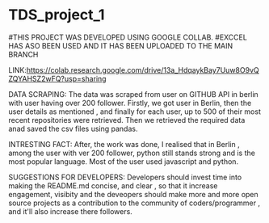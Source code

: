# TDS_project_1

#THIS PROJECT WAS DEVELOPED USING GOOGLE COLLAB.
#EXCCEL HAS ASO BEEN USED AND IT HAS BEEN UPLOADED TO THE MAIN BRANCH

LINK:https://colab.research.google.com/drive/13a_HdqaykBay7Uuw8O9vQZQYAHSZ2wFQ?usp=sharing

DATA SCRAPING: The data was scraped from user on GITHUB API in berlin with user having over 200 follower. Firstly, we got user in Berlin, then the user details as mentioned , and finally for each user, up to 500 of their most recent repositories were retrieved. Then we retrieved the required data anad saved the csv files using pandas.

INTRESTING FACT: After, the work was done, I realised that in Berlin , among the user with ver 200 follower, python still stands strong and is the most popular language. Most of the user used javascript and python.

SUGGESTIONS FOR DEVELOPERS: Developers should invest time into making the README.md concise, and clear , so that it increase engagement, visibity and the deveopers should make more and more open source projects as a contribution to the community of coders/programmer , and it'll also increase there followers.
